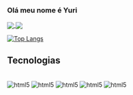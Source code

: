 ### Olá meu nome é Yuri
<a href="https://github.com/anuraghazra/github-readme-stats">
  <img align="center" src="![Anurag's GitHub stats](https://github-readme-stats.vercel.app/api?username=yurigriebeler&show_icons=true&theme=oneDark)" />
</a>
<a href="https://github.com/anuraghazra/convoychat">
  <img align="center" src="[![Social](https://img.shields.io/badge/LinkedIn-0077B5?style=for-the-badge&logo=linkedin&logoColor=white)](https://www.linkedin.com/in/yuri-griebeler-684996264/)" />
</a>




[![Top Langs](https://github-readme-stats.vercel.app/api/top-langs/?username=yurigriebeler&hide=javascript,html)](https://github.com/anuraghazra/github-readme-stats)
## Tecnologias 

<div style="display: inline_block"><br/>
<img align="center" alt="html5" src="https://img.shields.io/badge/Java-ED8B00?style=for-the-badge&logo=openjdk&logoColor=white"/>

<img align="center" alt="html5" src="https://img.shields.io/badge/HTML5-E34F26?style=for-the-badge&logo=html5&logoColor=white"/>

<img align="center" alt="html5" src="https://img.shields.io/badge/C%23-239120?style=for-the-badge&logo=c-sharp&logoColor=white"/>

<img align="center" alt="html5" src="https://img.shields.io/badge/.NET-5C2D91?style=for-the-badge&logo=.net&logoColor=white"/>

<img align="center" alt="html5" src="https://img.shields.io/badge/Angular-DD0031?style=for-the-badge&logo=angular&logoColor=white"/>

</div><br/>

